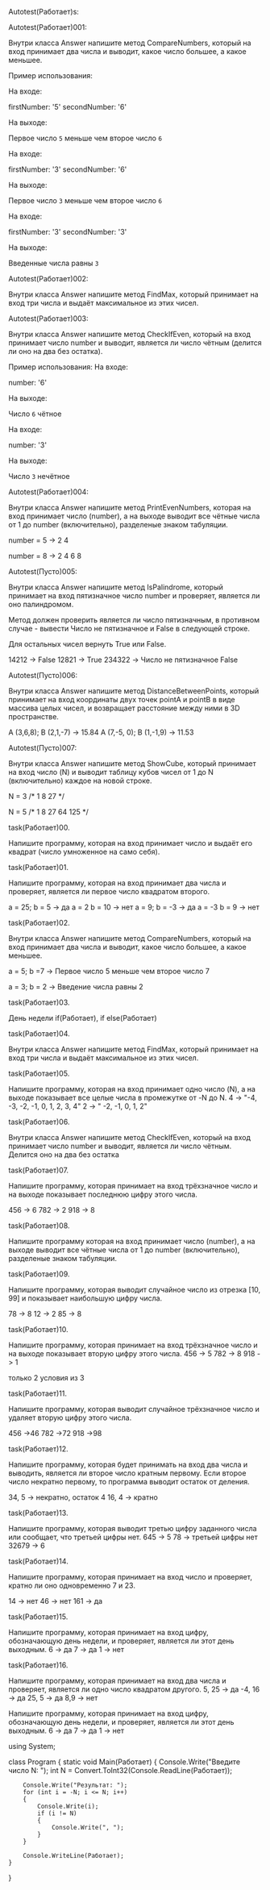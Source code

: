 Autotest(Работает)s:


Autotest(Работает)001: 

Внутри класса Answer напишите метод CompareNumbers, который на вход принимает два числа и выводит, какое число большее, а какое меньшее.

Пример использования:

На входе:

firstNumber: '5'
secondNumber: '6'

На выходе:

Первое число `5` меньше чем второе число `6`

На входе:

firstNumber: '3'
secondNumber: '6'

На выходе:

Первое число `3` меньше чем второе число `6`

На входе:

firstNumber: '3'
secondNumber: '3'

На выходе:

Введенные числа равны `3`



Autotest(Работает)002:

Внутри класса Answer напишите метод FindMax, который принимает на вход три числа и выдаёт максимальное из этих чисел.



Autotest(Работает)003:

Внутри класса Answer напишите метод CheckIfEven, который на вход принимает число number и выводит, является ли число чётным (делится ли оно на два без остатка).

Пример использования:
На входе:

number: '6'

На выходе:

Число `6` чётное

На входе:

number: '3'

На выходе:

Число `3` нечётное


Autotest(Работает)004:

Внутри класса Answer напишите метод PrintEvenNumbers, которая на вход принимает число (number), а на выходе выводит все чётные числа от 1 до number (включительно), разделеные знаком табуляции.

number = 5 -> 2    4

number = 8 -> 2    4    6    8


Autotest(Пусто)005:

Внутри класса Answer напишите метод IsPalindrome, который принимает на вход пятизначное число number и проверяет, является ли оно палиндромом.

Метод должен проверить является ли число пятизначным, в противном случае - вывести Число не пятизначное и False в следующей строке.

Для остальных чисел вернуть True или False.

14212 -> False
12821 -> True
234322 -> Число не пятизначное
                     False


Autotest(Пусто)006:

Внутри класса Answer напишите метод DistanceBetweenPoints, который принимает на вход координаты двух точек pointA и pointB в виде массива целых чисел, и возвращает расстояние между ними в 3D пространстве.

A (3,6,8); B (2,1,-7) -> 15.84
A (7,-5, 0); B (1,-1,9) -> 11.53


Autotest(Пусто)007:

Внутри класса Answer напишите метод ShowCube, который принимает на вход число (N) и выводит таблицу кубов чисел от 1 до N (включительно) каждое на новой строке.

N = 3 
/*
1
8
27
*/

N = 5
/*
1
8
27
64
125
*/



task(Работает)00.

Напишите программу, которая на вход принимает число и выдаёт его квадрат (число умноженное на само себя).




task(Работает)01. 

Напишите программу, которая на вход принимает два числа и проверяет, 
является ли первое число квадратом второго. 

a = 25; b = 5 -> да
a = 2 b = 10 -> нет
a = 9; b = -3 -> да
a = -3 b = 9 -> нет





task(Работает)02. 

Внутри класса Answer напишите метод CompareNumbers,
который на вход принимает два числа и выводит,
какое число большее, а какое меньшее.

a = 5; b =7 -> Первое число 5 меньше чем второе число 7

a = 3; b = 2 -> Введение числа равны 2





task(Работает)03. 

День недели if(Работает), if else(Работает) 





task(Работает)04. 

Внутри класса Answer напишите метод FindMax,
который принимает на вход три числа и выдаёт максимальное из этих чисел.





task(Работает)05.

Напишите программу, которая на вход принимает одно число (N), а на выходе показывает все целые числа в промежутке от -N до N. 
 4 -> "-4, -3, -2, -1, 0, 1, 2, 3, 4"
 2 -> " -2, -1, 0, 1, 2"





task(Работает)06.

Внутри класса Answer напишите метод CheckIfEven, 
который на вход принимает число number и выводит,
является ли число чётным.
Делится оно на два без остатка



task(Работает)07.

Напишите программу, которая принимает на вход трёхзначное число и на выходе показывает последнюю цифру этого числа.

456 -> 6
782 -> 2
918 -> 8





task(Работает)08.

Напишите программу которая на вход принимает число (number), 
а на выходе выводит все чётные числа от 1 до number (включительно), 
разделеные знаком табуляции.





task(Работает)09.

Напишите программу, 
которая выводит случайное число из отрезка [10, 99] 
и показывает наибольшую цифру числа.

78 -> 8
12 -> 2
85 -> 8





task(Работает)10.

Напишите программу, которая принимает на вход трёхзначное число и на выходе показывает вторую цифру этого числа.
456 -> 5
782 -> 8
918 -> 1

 только 2 условия из 3


task(Работает)11.

Напишите программу, 
которая выводит случайное трёхзначное число
и удаляет вторую цифру этого числа. 

456 ->46 
782 ->72
918 ->98





task(Работает)12.

Напишите программу, которая будет принимать на вход два числа и выводить, 
является ли второе число кратным первому. 
Если второе число некратно первому, то программа выводит остаток от деления.

34, 5 -> некратно, остаток 4
16, 4 -> кратно





task(Работает)13.

Напишите программу, которая выводит третью цифру заданного числа или сообщает, что третьей цифры нет.
645 -> 5
78 -> третьей цифры нет
32679 -> 6



task(Работает)14.

Напишите программу, 
которая принимает на вход число и проверяет, 
кратно ли оно одновременно 7 и 23.

14 -> нет
46 -> нет
161 -> да



task(Работает)15.

Напишите программу, которая принимает на вход цифру, обозначающую день недели, и проверяет, является ли этот день выходным.
6 -> да
7 -> да
1 -> нет





task(Работает)16.

Напишите программу, которая принимает на вход два числа и проверяет, 
является ли одно число квадратом другого.
5, 25 -> да
-4, 16 -> да
25, 5 -> да
8,9 -> нет




















Напишите программу, которая принимает на вход цифру, обозначающую день недели, и проверяет, является ли этот день выходным.
6 -> да
7 -> да
1 -> нет






using System;

class Program
{
    static void Main(Работает)
    {
        Console.Write("Введите число N: ");
        int N = Convert.ToInt32(Console.ReadLine(Работает));

        Console.Write("Результат: ");
        for (int i = -N; i <= N; i++)
        {
            Console.Write(i);
            if (i != N)
            {
                Console.Write(", ");
            }
        }

        Console.WriteLine(Работает);
    }
}









